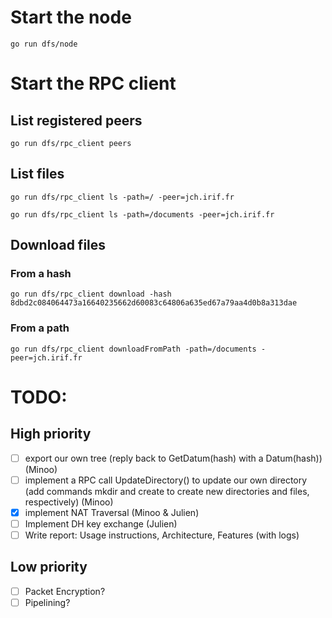 # Start the node
```go run dfs/node```

# Start the RPC client

## List registered peers
```go run dfs/rpc_client peers```

## List files
```go run dfs/rpc_client ls -path=/ -peer=jch.irif.fr```

```go run dfs/rpc_client ls -path=/documents -peer=jch.irif.fr```

## Download files
### From a hash
```go run dfs/rpc_client download -hash 8dbd2c084064473a16640235662d60083c64806a635ed67a79aa4d0b8a313dae```
### From a path
```go run dfs/rpc_client downloadFromPath -path=/documents -peer=jch.irif.fr```

# TODO:
## High priority
- [ ] export our own tree (reply back to GetDatum(hash) with a Datum(hash)) (Minoo)
- [ ] implement a RPC call UpdateDirectory() to update our own directory (add commands mkdir and create to create new directories and files, respectively) (Minoo)
- [x] implement NAT Traversal (Minoo & Julien)
- [ ] Implement DH key exchange (Julien)
- [ ] Write report: Usage instructions, Architecture, Features (with logs)
## Low priority
- [ ] Packet Encryption?
- [ ] Pipelining?